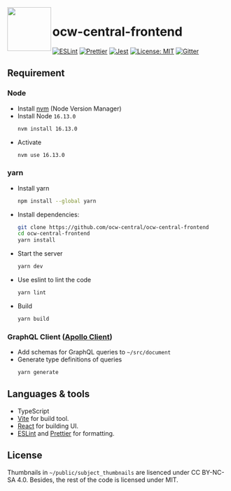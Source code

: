 <img align="left" src=https://user-images.githubusercontent.com/44559556/196192159-7684237a-ba00-4ea4-8c37-3395acb19492.png width="100" height="100">

# ocw-central-frontend

[![ESLint](https://github.com/ocw-central/ocw-central-frontend/actions/workflows/ESLint.yml/badge.svg)](https://github.com/ocw-central/ocw-central-frontend/actions/workflows/ESLint.yml)
[![Prettier](https://github.com/ocw-central/ocw-central-frontend/actions/workflows/Prettier.yml/badge.svg)](https://github.com/ocw-central/ocw-central-frontend/actions/workflows/Prettier.yml)
[![Jest](https://github.com/ocw-central/ocw-central-frontend/actions/workflows/Jest.yml/badge.svg)](https://github.com/ocw-central/ocw-central-frontend/actions/workflows/Jest.yml)
[![License: MIT](https://img.shields.io/badge/license-MIT-blue)](https://img.shields.io/badge/license-MIT-blue)
[![Gitter](https://badges.gitter.im/ocw-central/community.svg)](https://gitter.im/ocw-central/community?utm_source=badge&utm_medium=badge&utm_campaign=pr-badge)

## Requirement

### Node

- Install [nvm](https://github.com/nvm-sh/nvm) (Node Version Manager)
- Install Node `16.13.0`
  ```bash
  nvm install 16.13.0
  ```
- Activate
  ```bash
  nvm use 16.13.0
  ```

### yarn

- Install yarn

  ```bash
  npm install --global yarn
  ```

- Install dependencies:

  ```bash
  git clone https://github.com/ocw-central/ocw-central-frontend
  cd ocw-central-frontend
  yarn install
  ```

- Start the server

  ```bash
  yarn dev
  ```

- Use eslint to lint the code

  ```bash
  yarn lint
  ```

- Build

  ```bash
  yarn build
  ```

### GraphQL Client ([Apollo Client](https://www.apollographql.com/docs/react))

- Add schemas for GraphQL queries to `~/src/document`
- Generate type definitions of queries
  ```bash
  yarn generate
  ```

## Languages & tools

- TypeScript
- [Vite](https://vitejs.dev/) for build tool.
- [React](https://reactjs.org/) for building UI.
- [ESLint](https://eslint.org/) and [Prettier](https://**prettier**.io/) for formatting.

## License

Thumbnails in `~/public/subject_thumbnails` are lisenced under CC BY-NC-SA 4.0. Besides, the rest of the code is licensed under MIT.
